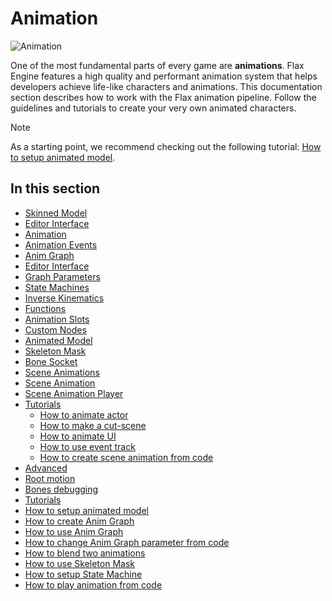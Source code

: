 # Animation

![Animation](media/knight_dance.gif)

One of the most fundamental parts of every game are **animations**. Flax Engine features a high quality and performant animation system that helps developers achieve life-like characters and animations.
This documentation section describes how to work with the Flax animation pipeline. Follow the guidelines and tutorials to create your very own animated characters.

>[!Note]
>As a starting point, we recommend checking out the following tutorial: [How to setup animated model](tutorials/setup-animated-model.md).

## In this section

* [Skinned Model](skinned-model/index.md)
 * [Editor Interface](skinned-model/interface.md)
* [Animation](animation/index.md)
 * [Animation Events](animation/anim-events.md)
* [Anim Graph](anim-graph/index.md)
 * [Editor Interface](anim-graph/interface.md)
 * [Graph Parameters](anim-graph/parameters.md)
 * [State Machines](anim-graph/state-machine.md)
 * [Inverse Kinematics](anim-graph/inverse-kinematics.md)
 * [Functions](anim-graph/functions.md)
 * [Animation Slots](anim-graph/animation-slots.md)
 * [Custom Nodes](anim-graph/custom-nodes.md)
* [Animated Model](animated-model.md)
* [Skeleton Mask](skeleton-mask.md)
* [Bone Socket](bone-socket.md)
* [Scene Animations](scene-animations/index.md)
 * [Scene Animation](scene-animations/scene-animation.md)
 * [Scene Animation Player](scene-animations/scene-animation-player.md)
 * [Tutorials](scene-animations/tutorials/index.md)
   * [How to animate actor](scene-animations/tutorials/animate-actor.md)
   * [How to make a cut-scene](scene-animations/tutorials/cut-scene.md)
   * [How to animate UI](scene-animations/tutorials/animate-ui.md)
   * [How to use event track](scene-animations/tutorials/event-track.md)
   * [How to create scene animation from code](scene-animations/tutorials/scene-anim-from-code.md)
* [Advanced](advanced/index.md)
 * [Root motion](advanced/root-motion.md)
 * [Bones debugging](advanced/bones-debugging.md)
* [Tutorials](tutorials/index.md)
 * [How to setup animated model](tutorials/setup-animated-model.md)
 * [How to create Anim Graph](tutorials/create-anim-graph.md)
 * [How to use Anim Graph](tutorials/use-anim-graph.md)
 * [How to change Anim Graph parameter from code](tutorials/change-anim-graph-param.md)
 * [How to blend two animations](tutorials/blend-anims.md)
 * [How to use Skeleton Mask](tutorials/use-skeleton-mask.md)
 * [How to setup State Machine](tutorials/setup-state-machine.md)
 * [How to play animation from code](tutorials/play-animation-from-code.md)
